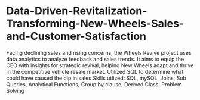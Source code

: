 # Data-Driven-Revitalization-Transforming-New-Wheels-Sales-and-Customer-Satisfaction
Facing declining sales and rising concerns, the Wheels Revive project uses data analytics to analyze feedback and sales trends. It aims to equip the CEO with insights for strategic revival, helping New Wheels adapt and thrive in the competitive vehicle resale market.
Utilized SQL to determine what could have caused the dip in sales
Skills utlized: SQL, mySQL, Joins, Sub Queries, Analytical Functions, Group by clause, Derived Class, Problem Solving
